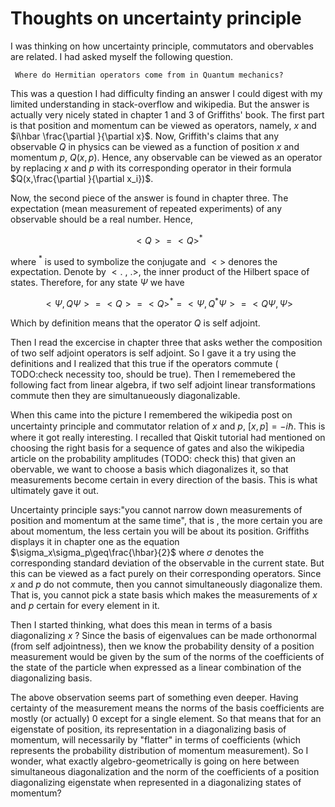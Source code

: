 # Thoughts on uncertainty principle

I was thinking on how uncertainty principle, commutators and obervables are related. I had asked myself the following question.


     Where do Hermitian operators come from in Quantum mechanics?

This was a question I had difficulty finding an answer I could digest with my limited understanding in stack-overflow and wikipedia. But the answer is actually very nicely stated in chapter 1 and 3 of Griffiths' book.
 The first part is that position and momentum can be viewed as operators, namely, $x$ and $i\hbar \frac{\partial }{\partial x}$. Now, Griffith's claims that any observable $Q$ in physics can be viewed as a function of position $x$ and momentum $p$, $Q(x,p)$. Hence, any observable can be viewed as an operator by replacing $x$ and $p$ with its corresponding operator in their formula $Q(x,\frac{\partial }{\partial x_i})$.

Now, the second piece of the answer is found in chapter three. The expectation (mean measurement of repeated experiments) of any observable should be a real number. Hence, 
```math
\lt Q \gt=\lt Q \gt^{\ast}
```
where $^\ast$ is used to symbolize the conjugate and $<>$ denores the expectation. Denote by $<.\ ,\ .>$, the inner product of the Hilbert space of states.
Therefore, for any state $\Psi$ we have 
```math
\lt\Psi,Q\Psi\gt=\lt Q \gt=\lt Q \gt^*=\lt \Psi,Q^*\Psi \gt=\lt Q\Psi,\Psi \gt
```
Which by definition means that the operator $Q$ is self adjoint.

 Then I read the excercise in chapter three that asks wether the composition of two self adjoint operators is self adjoint. So I gave it a try using the definitions and I realized that this true if the operators commute ( TODO:check necessity too, should be true). Then I rememebered the following fact from linear algebra, if two self adjoint linear transformations commute then they are simultanueously diagonalizable.
 
  When this came into the picture I remembered the wikipedia post on uncertainty principle and commutator relation of $x$ and $p$, $[x,p]=-i\hbar$. This is where it got really interesting. I recalled that Qiskit tutorial had mentioned on choosing the right basis for a sequence of gates and also the wikipedia article on the probability amplitudes (TODO: check this) that given an obervable, we want to choose a basis which diagonalizes it, so that measurements become certain in every direction of the basis. This is what ultimately gave it out.

  Uncertainty principle says:"you cannot narrow down measurements of position and momentum at the same time", that is , the more certain you are about momentum, the less certain you will be about its position. Griffiths displays it in chapter one as the equation $\sigma_x\sigma_p\geq\frac{\hbar}{2}$ where $\sigma$ denotes the corresponding standard deviation of the observable in the current state.
  But this can be viewed as a fact purely on their corresponding operators. Since $x$ and $p$ do not commute, then you cannot simultaneously diagonalize them. That is, you cannot pick a state basis which makes the measurements of $x$ and $p$ certain for every element in it. 

  Then I started thinking, what does this mean in terms of a basis diagonalizing $x$ ?  Since the basis of eigenvalues can be made orthonormal (from self adjointness), then we know the probability density of a position measurement would be given by the sum of the norms of the coefficients of the state of the particle when expressed as a linear combination of the diagonalizing basis. 
  
  The above observation seems part of something even deeper. Having certainty of the measurement means the norms of the basis coefficients are mostly (or actually) 0 except for a single element. So that means that for an eigenstate of position, its representation in a diagonalizing basis of momentum, will necessarily by "flatter" in terms of coefficients (which represents the probability distribution of momentum measurement). 
  So I wonder, what exactly algebro-geometrically is going on here between simultaneous diagonalization and the norm of the coefficients of  a position diagonalizing eigenstate when represented in a diagonalizing states of momentum?
